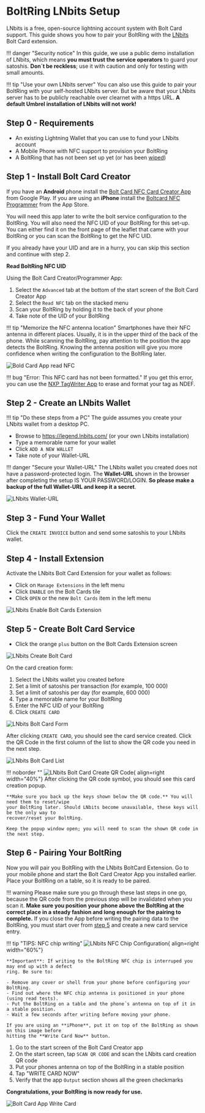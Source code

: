 # BoltRing LNbits Setup

LNbits is a free, open-source lightning account system with Bolt Card support. This guide shows you
how to pair your BoltRing with the [LNbits](https://lnbits.com/) Bolt Card extension.

!!! danger "Security notice"
    In this guide, we use a public demo installation of LNbits, which means **you must trust the
    service operators** to guard your satoshis. **Don´t be reckless**; use it with caution and only
    for testing with small amounts.

!!! tip "Use your own LNbits server"
    You can also use this guide to pair your BoltRing with your self-hosted LNbits server. But be
    aware that your LNbits server has to be publicly reachable over clearnet with a https URL. **A
    default Umbrel installation of LNbits will not work!**

## Step 0 - Requirements

- An existing Lightning Wallet that you can use to fund your LNbits account
- A Mobile Phone with NFC support to provision your BoltRing
- A BoltRing that has not been set up yet (or has been [wiped](/boltring-reset))

## Step 1 - Install Bolt Card Creator

If you have an **Android** phone install the [Bolt Card NFC Card Creator App](https://play.google.com/store/apps/details?id=com.lightningnfcapp) from Google Play.
If you are using an **iPhone** install the [Boltcard NFC Programmer](https://apps.apple.com/us/app/boltcard-nfc-programmer/id6450968873) from the App Store.

You will need this app later to write the bolt service configuration to the BoltRing. You will also
need the NFC UID of your BoltRing for this set-up. You can either find it on the front page of the
leaflet that came with your BoltRing or you can scan the BoltRing to get the NFC UID.

If you already have your UID and are in a hurry, you can skip this section and continue with step 2.

**Read BoltRing NFC UID**

Using the Bolt Card Creator/Programmer App:

1. Select the `Advanced` tab at the bottom of the start screen of the Bolt Card Creator App
1. Select the `Read NFC` tab on the stacked menu
1. Scan your BoltRing by holding it to the back of your phone
1. Take note of the UID of your BoltRing

!!! tip "Memorize the NFC antenna location"
    Smartphones have their NFC antenna in different places. Usually, it is in the upper third of the
    back of the phone. While scanning the BoltRing, pay attention to the position the app detects
    the BoltRing. Knowing the antenna position will give you more confidence when writing the
    configuration to the BoltRing later.

![Bold Card App read NFC](images/bolt-card-app-read-nfc.png)

!!! bug "Error: This NFC card has not been formatted."
    If you get this error, you can use the
    [NXP TagWriter App](https://play.google.com/store/apps/details?id=com.nxp.nfc.tagwriter) to
    erase and format your tag as NDEF.

## Step 2 - Create an LNbits Wallet

!!! tip "Do these steps from a PC"
    The guide assumes you create your LNbits wallet from a desktop PC.

- Browse to https://legend.lnbits.com/ (or your own LNbits installation)
- Type a memorable name for your wallet
- Click `ADD A NEW WALLET`
- Take note of your Wallet-URL

!!! danger "Secure your Wallet-URL"
    The LNbits wallet you created does not have a password-protected login. The **Wallet-URL** shown
    in the browser after completing the setup IS YOUR PASSWORD/LOGIN. **So please make a backup of
    the full Wallet-URL and keep it a secret**.

![LNbits Wallet-URL](images/lnbits-wallet-url.png)

## Step 3 - Fund Your Wallet

Click the `CREATE INVOICE` button and send some satoshis to your LNbits wallet.

## Step 4 - Install Extension

Activate the LNbits Bolt Card Extension for your wallet as follows:

- Click on `Manage Extensions` in the left menu
- Click `ENABLE` on the Bolt Cards tile
- Click `OPEN` or the new `Bolt Cards` item in the left menu

![LNbits Enable Bolt Cards Extension](images/lnbits-enable-bolt-card-extension.png)

## Step 5 - Create Bolt Card Service

- Click the orange `plus` button on the Bolt Cards Extension screen

![LNbits Create Bolt Card](images/lnbits-create-bolt-card.png)

On the card creation form:

1. Select the LNbits wallet you created before
1. Set a limit of satoshis per transaction (for example, 100 000)
1. Set a limit of satoshis per day (for example, 600 000)
1. Type a memorable name for your BoltRing
1. Enter the NFC UID of your BoltRing
1. Click `CREATE CARD`

![LNbits Bolt Card Form](images/lnbits-bolt-card-form.png)

After clicking `CREATE CARD`, you should see the card service created. Click the QR Code in the
first column of the list to show the QR code you need in the next step.

![LNbits Bolt Card List](images/lnbits-bolt-card-list.png)

!!! noborder ""
    ![LNbits Bolt Card Create QR Code](images/lnbits-create-card-qr.png){ align=right width="40%"}
    After clicking the QR code symbol, you should see this card creation popup.

    **Make sure you back up the keys shown below the QR code.** You will need them to reset/wipe
    your BoltRing later. Should LNbits become unavailable, these keys will be the only way to
    recover/reset your BoltRing.

    Keep the popup window open; you will need to scan the shown QR code in the next step.

## Step 6 - Pairing Your BoltRing

Now you will pair you BoltRing with the LNbits BoltCard Extension. Go to your mobile phone and start
the Bolt Card Creator App you installed earlier. Place your BoltRing on a table, so it is ready to
be paired.

!!! warning
    Please make sure you go through these last steps in one go, because the QR code from the
    previous step will be invalidated when you scan it. **Make sure you position your phone above
    the  BoltRing at the correct place in a steady fashion and long enough for the pairing to 
    complete.** If you close the App before writing the pairing data to the BoltRing, you must start
    over from [step 5](#step-5-create-bolt-card-service) and create a new card service entry.


!!! tip "TIPS: NFC chip writing"
    ![LNbits NFC Chip Configuration](images/iphone-positioning.jpg){ align=right width="60%"}

    **Important**: If writing to the BoltRing NFC chip is interruped you may end up with a defect
    ring. Be sure to:

    - Remove any cover or shell from your phone before configuring your BoltRing.
    - Find out where the NFC chip antenna is positioned in your phone (using read tests).
    - Put the BoltRing on a table and the phone´s antenna on top of it in a stable position.
    - Wait a few seconds after writing before moving your phone.

    If you are using an **iPhone**, put it on top of the BoltRing as shown on this image before 
    hitting the **Write Card Now** button.


1. Go to the start screen of the Bolt Card Creator app
1. On the start screen, tap `SCAN QR CODE` and scan the LNbits card creation QR code
1. Put your phones antenna on top of the BoltRing in a stable position
1. Tap "WRITE CARD NOW"
1. Verify that the app `Output` section shows all the green checkmarks

**Congratulations, your BoltRing is now ready for use.**

![Bolt Card App Write Card](images/bolt-card-app-write-card.png)
